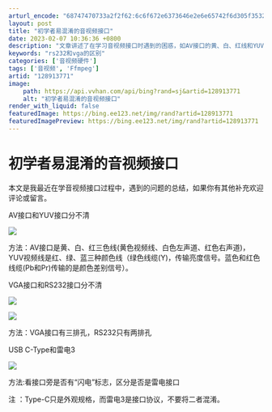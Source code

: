 ```yaml
---
arturl_encode: "68747470733a2f2f62:6c6f672e6373646e2e6e65742f6d305f35323037303733372f:61727469636c652f64657461696c732f313238393133373731"
layout: post
title: "初学者易混淆的音视频接口"
date: 2023-02-07 10:36:36 +0800
description: "文章讲述了在学习音视频接口时遇到的困惑，如AV接口的黄、白、红线和YUV接口的亮度及颜色差别信号线。"
keywords: "rs232和vga的区别"
categories: ['音视频硬件']
tags: ['音视频', 'Ffmpeg']
artid: "128913771"
image:
    path: https://api.vvhan.com/api/bing?rand=sj&artid=128913771
    alt: "初学者易混淆的音视频接口"
render_with_liquid: false
featuredImage: https://bing.ee123.net/img/rand?artid=128913771
featuredImagePreview: https://bing.ee123.net/img/rand?artid=128913771
---
```


# 初学者易混淆的音视频接口

本文是我最近在学音视频接口过程中，遇到的问题的总结，如果你有其他补充欢迎评论或留言。

AV接口和YUV接口分不清

![](https://i-blog.csdnimg.cn/blog_migrate/4faa44bcbaa29c04a303deba1b3d2dc7.jpeg)

方法：AV接口是黄、白、红三色线(黄色视频线、白色左声道、红色右声道)，YUV视频线是红、绿、蓝三种颜色线（绿色线缆(Y)，传输亮度信号。蓝色和红色线缆(Pb和Pr)传输的是颜色差别信号）。

VGA接口和RS232接口分不清

![](https://i-blog.csdnimg.cn/blog_migrate/0e88d596c61849af24524942bf42f1cd.jpeg)

![](https://i-blog.csdnimg.cn/blog_migrate/f135cffa8b5f1f291faa373e918ec277.jpeg)

方法：VGA接口有三排孔，RS232只有两排孔

USB C-Type和雷电3

![](https://i-blog.csdnimg.cn/blog_migrate/8a212de304c0277b39ecd9deb7cbe792.jpeg)

方法:看接口旁是否有“闪电”标志，区分是否是雷电接口

注
：Type-C只是外观规格，而雷电3是接口协议，不要将二者混淆。